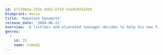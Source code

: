 ```yaml
---
id: b7c5963a-255e-43b1-b73d-15adc87d2d29
blueprint: movie
title: 'Napoleon Dynamite'
release_date: '2004-06-11'
overview: 'A listless and alienated teenager decides to help his new friend win the class presidency in their small western high school, while he must deal with his bizarre family life back home.'
genres:
  -
    id: 35
    name: Comedy
---
```

